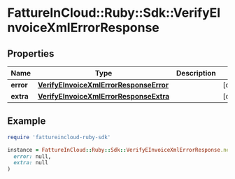 # FattureInCloud::Ruby::Sdk::VerifyEInvoiceXmlErrorResponse

## Properties

| Name | Type | Description | Notes |
| ---- | ---- | ----------- | ----- |
| **error** | [**VerifyEInvoiceXmlErrorResponseError**](VerifyEInvoiceXmlErrorResponseError.md) |  | [optional] |
| **extra** | [**VerifyEInvoiceXmlErrorResponseExtra**](VerifyEInvoiceXmlErrorResponseExtra.md) |  | [optional] |

## Example

```ruby
require 'fattureincloud-ruby-sdk'

instance = FattureInCloud::Ruby::Sdk::VerifyEInvoiceXmlErrorResponse.new(
  error: null,
  extra: null
)
```

